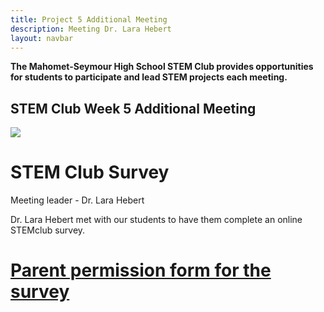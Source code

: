 ```yaml
---
title: Project 5 Additional Meeting
description: Meeting Dr. Lara Hebert              
layout: navbar
---
```


**The Mahomet-Seymour High School STEM Club provides opportunities for students to participate and lead STEM projects each meeting.** 


## **STEM Club Week 5 Additional Meeting**

![](images/ProjectWeekAdditional5A.jpg)

# **STEM Club Survey**
Meeting leader - Dr. Lara Hebert 

Dr. Lara Hebert met with our students to have them complete an online STEMclub survey.

# **[Parent permission form for the survey](/documents/SurveyParentConsentForm.pdf)**


![]()



![]()
